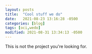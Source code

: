 ```yaml
---
layout: posts
title:  "Cool stuff we do"
date:   2021-08-23 13:16:28 -0500
categories: [blog]
tags: [oci,wedo]
modified: 2021-08-31 13:34:13 -0500
---
```

This is not the project you're looking for.
